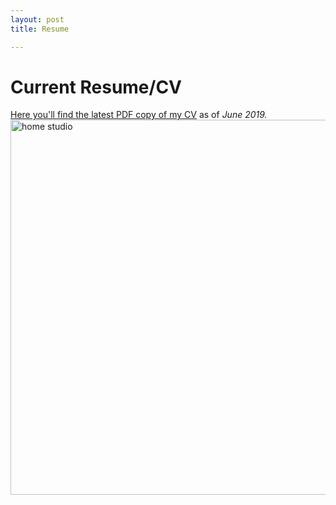 ```yaml
---
layout: post
title: Resume

---
```


# Current Resume/CV

<a href="{{ site.baseurl }}assets/pdfs/Chelsea Palmer-CV-June 2019.pdf">Here you'll find the latest PDF copy of my CV</a> as 
of *June 2019.*
        <br>
        <img src="{{ site.baseurl }}assets/imgs/649872081_chroma.jpg" alt="home studio" style="width:600px">
